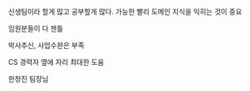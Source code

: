 신생팀이라 할게 많고 공부할게 많다.
가능한 빨리 도메인 지식을 익히는 것이 중요

임원분들이 다 젠틀

박사추신, 사업수완은 부족

CS 경력자 옆에 자리
최대한 도움

한창진 팀장님
